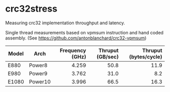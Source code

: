 # crc32stress

Measuring crc32 implementation throughput and latency.

Single thread measurements based on vpmsum instruction and hand coded assembly. (See https://github.com/antonblanchard/crc32-vpmsum)

| Model | Arch        | Frequency (GHz)          | Thruput (GB/sec) |Thruput (bytes/cycle) |
| ---- | ------------- |-------------:| -----:|-----:|
| E880 | Power8      | 4.259 | 50.8 | 11.9 |
| E980 | Power9      | 3.762   |   31.0  | 8.2 |
| E1080 | Power10 | 3.996      |    66.5 | 16.3 |
